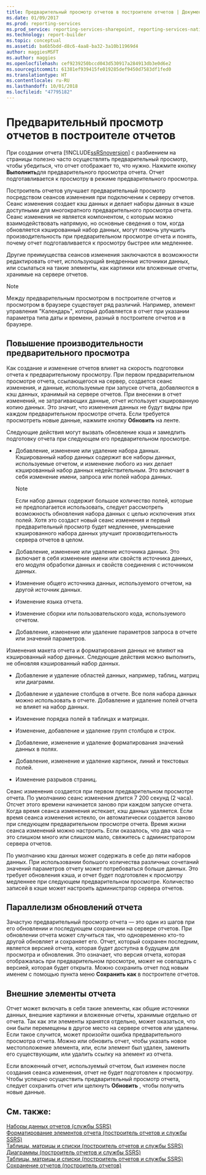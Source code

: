 ```yaml
---
title: Предварительный просмотр отчетов в построителе отчетов | Документы Майкрософт
ms.date: 01/09/2017
ms.prod: reporting-services
ms.prod_service: reporting-services-sharepoint, reporting-services-native
ms.technology: report-builder
ms.topic: conceptual
ms.assetid: ba6b5bdd-d8c6-4aa8-ba32-3a10b11969d4
author: maggiesMSFT
ms.author: maggies
ms.openlocfilehash: cef9239250bccd043d530917a284913db3e0d6e2
ms.sourcegitcommit: 61381ef939415fe019285def9450d7583df1fed0
ms.translationtype: HT
ms.contentlocale: ru-RU
ms.lasthandoff: 10/01/2018
ms.locfileid: "47795182"
---
```

# <a name="previewing-reports-in-report-builder"></a>Предварительный просмотр отчетов в построителе отчетов
  При создании отчета [!INCLUDE[ssRSnoversion](../../includes/ssrsnoversion-md.md)] с разбиением на страницы полезно часто осуществлять предварительный просмотр, чтобы убедиться, что отчет отображает то, что нужно. Нажмите кнопку **Выполнить**для предварительного просмотра отчета. Отчет подготавливается к просмотру в режиме предварительного просмотра.  
  
 Построитель отчетов улучшает предварительный просмотр посредством сеансов изменения при подключении к серверу отчетов. Сеанс изменения создает кэш данных и делает наборы данных в кэше доступными для многократного предварительного просмотра отчета. Сеанс изменения не является компонентом, с которым можно взаимодействовать напрямую, но основные сведения о том, когда обновляется кэшированный набор данных, могут помочь улучшить производительность при предварительном просмотре отчета и понять, почему отчет подготавливается к просмотру быстрее или медленнее.  
  
 Другие преимущества сеансов изменения заключаются в возможности редактировать отчет, использующий внедренные источники данных, или ссылаться на такие элементы, как картинки или вложенные отчеты, хранимые на сервере отчетов.  
  
> [!NOTE]  
> Между предварительным просмотром в построителе отчетов и просмотром в браузере существует ряд различий. Например, элемент управления "Календарь", который добавляется в отчет при указании параметра типа даты и времени, разный в построителе отчетов и в браузере. 
  
## <a name="improving-preview-performance"></a>Повышение производительности предварительного просмотра  
 Как создание и изменение отчетов влияет на скорость подготовки отчета к предварительному просмотру. При первом предварительном просмотре отчета, ссылающегося на сервер, создается сеанс изменения, и данные, используемые при запуске отчета, добавляются в кэш данных, хранимый на сервере отчетов. При внесении в отчет изменений, не затрагивающих данные, отчет использует кэшированную копию данных. Это значит, что изменения данных не будут видны при каждом предварительном просмотре отчета. Если требуется просмотреть новые данные, нажмите кнопку **Обновить** на ленте.  
  
 Следующие действия могут вызвать обновление кэша и замедлить подготовку отчета при следующем его предварительном просмотре.  
  
-   Добавление, изменение или удаление набора данных. Кэшированный набор данных содержит все наборы данных, используемые отчетом, и изменение любого из них делает кэшированный набор данных недействительным. Это включает в себя изменение имени, запроса или полей набора данных.  
  
    > [!NOTE]  
    >  Если набор данных содержит большое количество полей, которые не предполагается использовать, следует рассмотреть возможность обновления набора данных с целью исключения этих полей. Хотя это создаст новый сеанс изменения и первый предварительный просмотр будет медленнее, уменьшение кэшированного набора данных улучшит производительность сервера отчетов в целом.  
  
-   Добавление, изменение или удаление источника данных. Это включает в себя изменение имени или свойств источника данных, его модуля обработки данных и свойств соединения с источником данных.  
  
-   Изменение общего источника данных, используемого отчетом, на другой источник данных.  
  
-   Изменение языка отчета.  
  
-   Изменение сборки или пользовательского кода, используемого отчетом.  
  
-   Добавление, изменение или удаление параметров запроса в отчете или значений параметров.  
  
 Изменения макета отчета и форматирования данных не влияют на кэшированный набор данных. Следующие действия можно выполнить, не обновляя кэшированный набор данных.  
  
-   Добавление и удаление областей данных, например, таблиц, матриц или диаграмм.  
  
-   Добавление и удаление столбцов в отчете. Все поля набора данных можно использовать в отчете. Добавление и удаление полей отчета не влияет на набор данных.  
  
-   Изменение порядка полей в таблицах и матрицах.  
  
-   Изменение, добавление и удаление групп столбцов и строк.  
  
-   Добавление, изменение и удаление форматирования значений данных в полях.  
  
-   Добавление, изменение и удаление картинок, линий и текстовых полей.  
  
-   Изменение разрывов страниц.  
  
 Сеанс изменения создается при первом предварительном просмотре отчета. По умолчанию сеанс изменения длится 7 200 секунд (2 часа). Отсчет этого времени начинается заново при каждом запуске отчета. Когда время сеанса изменения истекает, кэш данных удаляется. Если время сеанса изменения истекло, он автоматически создается заново при следующем предварительном просмотре отчета. Время жизни сеанса изменений можно настроить. Если оказалось, что два часа — это слишком много или слишком мало, свяжитесь с администратором сервера отчетов.  
  
 По умолчанию кэш данных может содержать в себе до пяти наборов данных. При использовании большого количества различных сочетаний значений параметров отчету может потребоваться больше данных. Это требует обновления кэша, и отчет будет подготовлен к просмотру медленнее при следующем предварительном просмотре. Количество записей в кэше может настроить администратор сервера отчетов.  
  
## <a name="concurrency-of-report-updates"></a>Параллелизм обновлений отчета  
 Зачастую предварительный просмотр отчета — это один из шагов при его обновлении и последующем сохранении на сервере отчетов. При обновлении отчета может случиться так, что одновременно кто-то другой обновляет и сохраняет его. Отчет, который сохранен последним, является версией отчета, которая будет доступна в будущем для просмотра и обновления. Это означает, что версия отчета, которая отображалась при предварительном просмотре, может не совпадать с версией, которая будет открыта. Можно сохранить отчет под новым именем с помощью пункта меню **Сохранить как** в построителе отчетов.  
  
## <a name="external-report-items"></a>Внешние элементы отчета  
 Отчет может включать в себя такие элементы, как общие источники данных, внешние картинки и вложенные отчеты, хранимые отдельно от отчета. Так как эти элементы хранятся отдельно, может оказаться, что они были перемещены в другое место на сервере отчетов или удалены. Если такое случится, может произойти ошибка предварительного просмотра отчета. Можно или обновить отчет, чтобы указать новое местоположение элемента, или, если элемент был удален, заменить его существующим, или удалить ссылку на элемент из отчета.  
  
 Если вложенный отчет, используемый отчетом, был изменен после создания сеанса изменения, отчет не будет подготовлен к просмотру. Чтобы успешно осуществить предварительный просмотр отчета, следует сохранить отчет или щелкнуть **Обновить** , чтобы получить новые данные.  
  
## <a name="see-also"></a>См. также:  
 [Наборы данных отчетов (службы SSRS)](../../reporting-services/report-data/report-datasets-ssrs.md)   
 [Форматирование элементов отчета (построитель отчетов и службы SSRS)](../../reporting-services/report-design/formatting-report-items-report-builder-and-ssrs.md)   
 [Таблицы, матрицы и списки (построитель отчетов и службы SSRS)](../../reporting-services/report-design/tables-matrices-and-lists-report-builder-and-ssrs.md)   
 [Диаграммы (построитель отчетов и службы SSRS)](../../reporting-services/report-design/charts-report-builder-and-ssrs.md)   
 [Таблицы, матрицы и списки (построитель отчетов и службы SSRS)](../../reporting-services/report-design/tables-matrices-and-lists-report-builder-and-ssrs.md)   
 [Сохранение отчетов (построитель отчетов)](../../reporting-services/report-builder/saving-reports-report-builder.md)  
  
  
